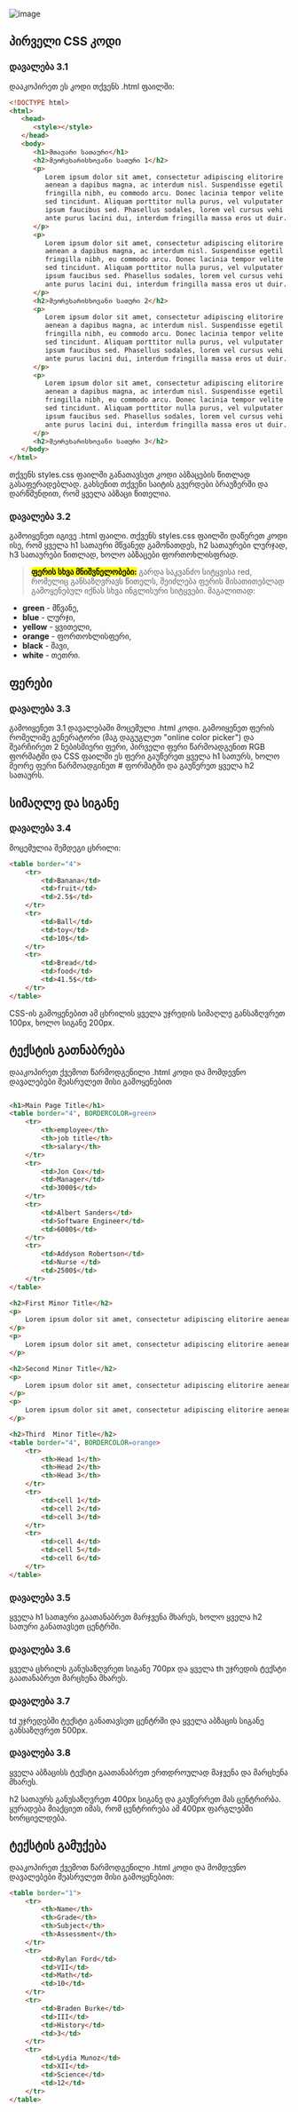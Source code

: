 ![image](https://user-images.githubusercontent.com/25004586/197330931-bfe2b85e-4ed5-48e4-a3e4-bbfeb114d563.png)

## პირველი CSS კოდი

### დავალება 3.1

დააკოპირეთ ეს კოდი თქვენს .html ფაილში:


```html
<!DOCTYPE html>
<html>
   <head>
      <style></style>
   </head>
   <body>
      <h1>მთავარი სათაური</h1>
      <h2>მეორეხარისხოვანი სათური 1</h2>
      <p>
         Lorem ipsum dolor sit amet, consectetur adipiscing elitorire
         aenean a dapibus magna, ac interdum nisl. Suspendisse egetil
         fringilla nibh, eu commodo arcu. Donec lacinia tempor velite
         sed tincidunt. Aliquam porttitor nulla purus, vel vulputater
         ipsum faucibus sed. Phasellus sodales, lorem vel cursus vehi
         ante purus lacini dui, interdum fringilla massa eros ut duir.
      </p>
      <p>
         Lorem ipsum dolor sit amet, consectetur adipiscing elitorire
         aenean a dapibus magna, ac interdum nisl. Suspendisse egetil
         fringilla nibh, eu commodo arcu. Donec lacinia tempor velite
         sed tincidunt. Aliquam porttitor nulla purus, vel vulputater
         ipsum faucibus sed. Phasellus sodales, lorem vel cursus vehi
         ante purus lacini dui, interdum fringilla massa eros ut duir.
      </p>
      <h2>მეორეხარისხოვანი სათური 2</h2>
      <p>
         Lorem ipsum dolor sit amet, consectetur adipiscing elitorire
         aenean a dapibus magna, ac interdum nisl. Suspendisse egetil
         fringilla nibh, eu commodo arcu. Donec lacinia tempor velite
         sed tincidunt. Aliquam porttitor nulla purus, vel vulputater
         ipsum faucibus sed. Phasellus sodales, lorem vel cursus vehi
         ante purus lacini dui, interdum fringilla massa eros ut duir.
      </p>
      <p>
         Lorem ipsum dolor sit amet, consectetur adipiscing elitorire
         aenean a dapibus magna, ac interdum nisl. Suspendisse egetil
         fringilla nibh, eu commodo arcu. Donec lacinia tempor velite
         sed tincidunt. Aliquam porttitor nulla purus, vel vulputater
         ipsum faucibus sed. Phasellus sodales, lorem vel cursus vehi
         ante purus lacini dui, interdum fringilla massa eros ut duir.
      </p>
      <h2>მეორეხარისხოვანი სათური 3</h2>
   </body>
</html>
```

თქვენს styles.css ფაილში განათავსეთ კოდი აბზაცების წითლად გასაფერადებლად. გახსენით თქვენი საიტის გვერდები ბრაუზერში და დარწმუნდით, რომ ყველა აბზაცი წითელია.

### დავალება 3.2

გამოიყენეთ იგივე .html ფაილი. თქვენს styles.css ფაილში დაწერეთ კოდი ისე, რომ ყველა h1 სათაური მწვანედ გამონათდეს, h2 სათაურები ლურჯად, h3 სათაურები წითლად, ხოლო აბზაცები ფორთოხლისფრად.


><mark>**ფერის სხვა მნიშვნელობები:**</mark> 
გარდა საკვანძო სიტყვისა red, რომელიც განსაზღვრავს წითელს, შეიძლება ფერის მისათითებლად გამოყენებულ იქნას სხვა ინგლისური სიტყვები. მაგალითად:


- **green** - მწვანე,
- **blue** - ლურჯი, 
- **yellow**  - ყვითელი, 
- **orange**  - ფორთოხლისფერი, 
- **black**  - შავი, 
- **white**  - თეთრი.

## ფერები

### დავალება 3.3

გამოიყენეთ 3.1 დავალებაში მოცემული .html კოდი. გამოიყენეთ ფერის რომელიმე გენერატორი (მაგ დაგუგლეთ "online color picker") და შეარჩირეთ 2 ნებისმიერი ფერი, პირველი ფერი წარმოადგენით RGB ფორმატში და CSS ფაილში ეს ფერი გაუწერეთ ყველა h1 სათურს, ხოლო მეორე ფერი წარმოადგინეთ # ფორმატში და გაუწერეთ ყველა h2 სათაურს.

## სიმაღლე და სიგანე
### დავალება 3.4

მოცემულია შემდეგი ცხრილი:

```html
<table border="4">
	<tr>
		<td>Banana</td>
		<td>fruit</td>
		<td>2.5$</td>
	</tr>
	<tr>
		<td>Ball</td>
		<td>toy</td>
		<td>10$</td>
	</tr>
	<tr>
		<td>Bread</td>
		<td>food</td>
		<td>41.5$</td>
	</tr>
</table>
```

CSS-ის გამოყენებით ამ ცხრილის ყველა უჯრედის სიმაღლე განსაზღვრეთ 100px, ხოლო სიგანე 200px. 


## ტექსტის გათნაბრება

დააკოპირეთ ქვემოთ წარმოდგენილი .html კოდი და მომდევნო დავალებები შეასრულეთ მისი გამოყენებით

```html

<h1>Main Page Title</h1>
<table border="4", BORDERCOLOR=green>
	<tr>
		<th>employee</th>
		<th>job title</th>
		<th>salary</th>
	</tr>
	<tr>
		<td>Jon Сox</td>
		<td>Manager</td>
		<td>3000$</td>
	</tr>
	<tr>
		<td>Albert Sanders</td>
		<td>Software Engineer</td>
		<td>6000$</td>
	</tr>
	<tr>
		<td>Addyson Robertson</td>
		<td>Nurse </td>
		<td>2500$</td>
	</tr>
</table>

<h2>First Minor Title</h2>
<p>
	Lorem ipsum dolor sit amet, consectetur adipiscing elitorire aenean a dapibus magna, ac interdum nisl. Aliquam porttitor nulla purus, vel vulputater ipsum faucibus sed. Phasellus sodales, lorem vel cursus vehi ante purus lacini dui, interdum fringilla massa eros ut duir.
</p>
<p>
	Lorem ipsum dolor sit amet, consectetur adipiscing elitorire aenean a dapibus magna, ac interdum nisl. Aliquam porttitor nulla purus, vel vulputater ipsum faucibus sed. Phasellus sodales, lorem vel cursus vehi ante purus lacini dui, interdum fringilla massa eros ut duir.
</p>

<h2>Second Minor Title</h2>
<p>
	Lorem ipsum dolor sit amet, consectetur adipiscing elitorire aenean a dapibus magna, ac interdum nisl. Aliquam porttitor nulla purus, vel vulputater ipsum faucibus sed. Phasellus sodales, lorem vel cursus vehi ante purus lacini dui, interdum fringilla massa eros ut duir.
</p>
<p>
	Lorem ipsum dolor sit amet, consectetur adipiscing elitorire aenean a dapibus magna, ac interdum nisl. Aliquam porttitor nulla purus, vel vulputater ipsum faucibus sed. Phasellus sodales, lorem vel cursus vehi ante purus lacini dui, interdum fringilla massa eros ut duir.
</p>

<h2>Third  Minor Title</h2>
<table border="4", BORDERCOLOR=orange>
	<tr>
		<th>Head 1</th>
		<th>Head 2</th>
		<th>Head 3</th>
	</tr>
	<tr>
		<td>cell 1</td>
		<td>cell 2</td>
		<td>cell 3</td>
	</tr>
	<tr>
		<td>cell 4</td>
		<td>cell 5</td>
		<td>cell 6</td>
	</tr>
</table>
```
### დავალება 3.5
ყველა h1 სათaური გაათანაბრეთ მარჯვენა მხარეს, ხოლო ყველა h2 სათური განათავსეთ ცენტრში.

### დავალება 3.6
ყველა ცხრილს განუსაზღვრეთ სიგანე 700px და ყველა th უჯრედის ტექსტი გაათანაბრეთ მარცხენა მხარეს.

### დავალება 3.7
td უჯრედებში ტექსტი განათავსეთ ცენტრში და ყველა აბზაცის სიგანე განსაზღვრეთ 500px.

### დავალება 3.8
ყველა აბზაცისს ტექსტი გაათანაბრეთ ერთდროულად მაჯვენა და მარცხენა მხარეს. 

h2 სათაურს განუსაზღვრეთ 400px სიგანე და გაუწერრეთ მას ცენტრირბა. ყურადება მიაქციეთ იმას, რომ ცენტრირება ამ  400px ფარგლებში ხორციელდება.


## ტექსტის გამუქება

დააკოპირეთ ქვემოთ წარმოდგენილი .html კოდი და მომდევნო დავალებები შეასრულეთ მისი გამოყენებით:

```html
<table border="1">
	<tr>
		<th>Name</th>
		<th>Grade</th>
		<th>Subject</th>
		<th>Assessment</th>
	</tr>
	<tr>
		<td>Rylan Ford</td>
		<td>VII</td>
		<td>Math</td>
		<td>10</td>
	</tr>
	<tr>
		<td>Braden Burke</td>
		<td>III</td>
		<td>History</td>
		<td>3</td>
	</tr>
	<tr>
		<td>Lydia Munoz</td>
		<td>XII</td>
		<td>Science</td>
		<td>12</td>
	</tr>	
</table>
```




